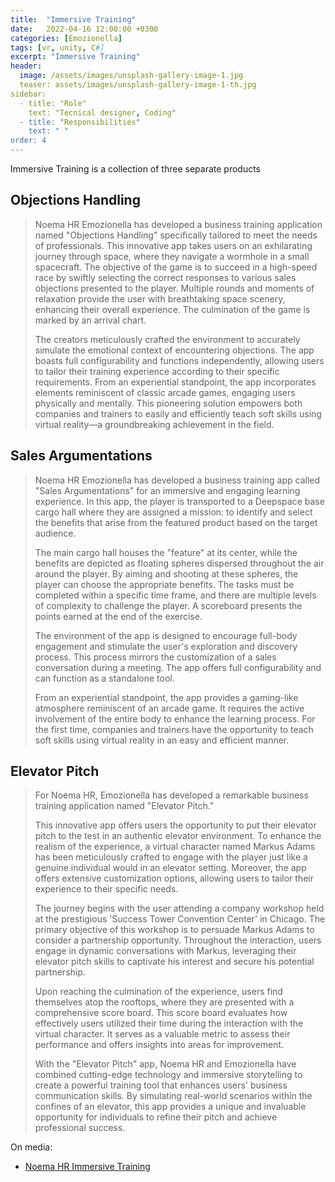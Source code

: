 ```yaml
---
title:  "Immersive Training"
date:   2022-04-16 12:00:00 +0300
categories: [Emozionella]
tags: [vr, unity, C#]
excerpt: "Immersive Training"
header:
  image: /assets/images/unsplash-gallery-image-1.jpg
  teaser: assets/images/unsplash-gallery-image-1-th.jpg
sidebar:
  - title: "Role"
    text: "Tecnical designer, Coding"
  - title: "Responsibilities"
    text: " "
order: 4
---
```


Immersive Training is a collection of three separate products

## Objections Handling

> Noema HR Emozionella has developed a business training application named "Objections Handling" specifically tailored to meet the needs of professionals. This innovative app takes users on an exhilarating journey through space, where they navigate a wormhole in a small spacecraft. The objective of the game is to succeed in a high-speed race by swiftly selecting the correct responses to various sales objections presented to the player. Multiple rounds and moments of relaxation provide the user with breathtaking space scenery, enhancing their overall experience. The culmination of the game is marked by an arrival chart.
> 
> The creators meticulously crafted the environment to accurately simulate the emotional context of encountering objections. The app boasts full configurability and functions independently, allowing users to tailor their training experience according to their specific requirements. From an experiential standpoint, the app incorporates elements reminiscent of classic arcade games, engaging users physically and mentally. This pioneering solution empowers both companies and trainers to easily and efficiently teach soft skills using virtual reality—a groundbreaking achievement in the field.

## Sales Argumentations

> Noema HR Emozionella has developed a business training app called "Sales Argumentations" for an immersive and engaging learning experience. In this app, the player is transported to a Deepspace base cargo hall where they are assigned a mission: to identify and select the benefits that arise from the featured product based on the target audience.
> 
> The main cargo hall houses the "feature" at its center, while the benefits are depicted as floating spheres dispersed throughout the air around the player. By aiming and shooting at these spheres, the player can choose the appropriate benefits. The tasks must be completed within a specific time frame, and there are multiple levels of complexity to challenge the player. A scoreboard presents the points earned at the end of the exercise.
> 
> The environment of the app is designed to encourage full-body engagement and stimulate the user's exploration and discovery process. This process mirrors the customization of a sales conversation during a meeting. The app offers full configurability and can function as a standalone tool.
> 
> From an experiential standpoint, the app provides a gaming-like atmosphere reminiscent of an arcade game. It requires the active involvement of the entire body to enhance the learning process. For the first time, companies and trainers have the opportunity to teach soft skills using virtual reality in an easy and efficient manner.

## Elevator Pitch

> For Noema HR, Emozionella has developed a remarkable business training application named "Elevator Pitch." 
> 
> This innovative app offers users the opportunity to put their elevator pitch to the test in an authentic elevator environment. To enhance the realism of the experience, a virtual character named Markus Adams has been meticulously crafted to engage with the player just like a genuine individual would in an elevator setting. Moreover, the app offers extensive customization options, allowing users to tailor their experience to their specific needs.
> 
> The journey begins with the user attending a company workshop held at the prestigious 'Success Tower Convention Center' in Chicago. The primary objective of this workshop is to persuade Markus Adams to consider a partnership opportunity. Throughout the interaction, users engage in dynamic conversations with Markus, leveraging their elevator pitch skills to captivate his interest and secure his potential partnership.
> 
> Upon reaching the culmination of the experience, users find themselves atop the rooftops, where they are presented with a comprehensive score board. This score board evaluates how effectively users utilized their time during the interaction with the virtual character. It serves as a valuable metric to assess their performance and offers insights into areas for improvement.
> 
> With the "Elevator Pitch" app, Noema HR and Emozionella have combined cutting-edge technology and immersive storytelling to create a powerful training tool that enhances users' business communication skills. By simulating real-world scenarios within the confines of an elevator, this app provides a unique and invaluable opportunity for individuals to refine their pitch and achieve professional success.


On media:
* [Noema HR Immersive Training](https://www.linkedin.com/posts/emozionella-s-l-_noema-immersive-training-virtual-reality-ugcPost-6777160452846694400-jJsS?utm_source=share&utm_medium=member_desktop)